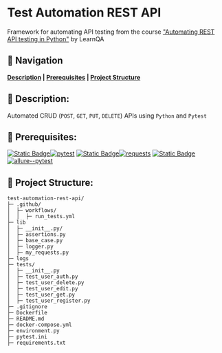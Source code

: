 # Test Automation REST API

Framework for automating API testing from the course ["Automating REST API testing in Python"](https://www.learnqa.ru/python_api) by LearnQA

## :pushpin: Navigation

**[Description](https://github.com/vypiemzalyubov/test-automation-rest-api#rocket-description) | [Prerequisites](https://github.com/vypiemzalyubov/test-automation-rest-api#rocket-prerequisites) | [Project Structure](https://github.com/vypiemzalyubov/test-automation-rest-api#rocket-project-structure)**

## :pushpin: Description:

Automated CRUD (`POST`, `GET`, `PUT`, `DELETE`) APIs using `Python` and `Pytest`

## :pushpin: Prerequisites:

[![Static Badge](https://img.shields.io/badge/pytest-gray)](https://pypi.python.org/pypi/pytest)[![pytest](https://img.shields.io/pypi/v/allure-pytest)](https://pypi.python.org/pypi/pytest)
[![Static Badge](https://img.shields.io/badge/requests-gray)](https://pypi.python.org/pypi/requests)[![requests](https://img.shields.io/pypi/v/allure-pytest)](https://pypi.python.org/pypi/requests)
[![Static Badge](https://img.shields.io/badge/allure--pytest-gray)](https://pypi.python.org/pypi/allure-pytest)[![allure--pytest](https://img.shields.io/pypi/v/allure-pytest)](https://pypi.python.org/pypi/allure-pytest)

## :pushpin: Project Structure:

```
test-automation-rest-api/
├─ .github/
│  ├─ workflows/
│  │  ├─ run_tests.yml
├─ lib
│  ├─ __init__.py/
│  ├─ assertions.py
│  ├─ base_case.py
│  ├─ logger.py
│  ├─ my_requests.py
├─ logs 
├─ tests/
│  ├─ __init__.py
│  ├─ test_user_auth.py
│  ├─ test_user_delete.py
│  ├─ test_user_edit.py
│  ├─ test_user_get.py
│  ├─ test_user_register.py
├─ .gitignore
├─ Dockerfile
├─ README.md
├─ docker-compose.yml
├─ environment.py
├─ pytest.ini
├─ requirements.txt
```
